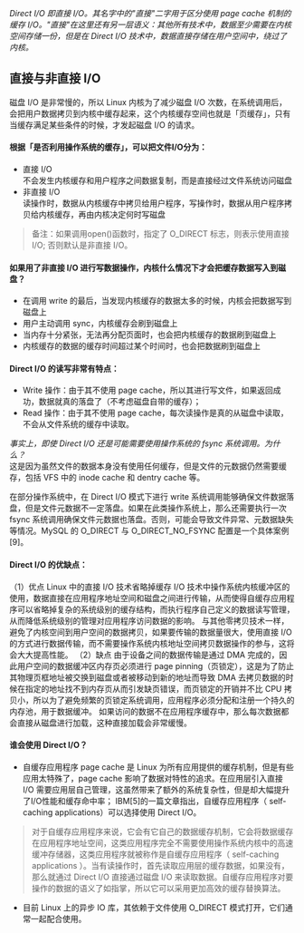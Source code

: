 _Direct I/O 即直接 I/O。其名字中的"直接"二字用于区分使用 page cache 机制的缓存 I/O。"直接"在这里还有另一层语义：其他所有技术中，数据至少需要在内核空间存储一份，但是在 Direct I/O 技术中，数据直接存储在用户空间中，绕过了内核。_  

## 直接与非直接 I/O
磁盘 I/O 是非常慢的，所以 Linux 内核为了减少磁盘 I/O 次数，在系统调用后，会把用户数据拷贝到内核中缓存起来，这个内核缓存空间也就是「页缓存」，只有当缓存满足某些条件的时候，才发起磁盘 I/O 的请求。

#### 根据「是否利用操作系统的缓存」，可以把文件I/O分为：
- 直接 I/O   
不会发生内核缓存和用户程序之间数据复制，而是直接经过文件系统访问磁盘
- 非直接 I/O   
读操作时，数据从内核缓存中拷贝给用户程序，写操作时，数据从用户程序拷贝给内核缓存，再由内核决定何时写磁盘

> 备注：如果调用open()函数时，指定了 O_DIRECT 标志，则表示使用直接 I/O; 否则默认是非直接 I/O。

#### 如果用了非直接 I/O 进行写数据操作，内核什么情况下才会把缓存数据写入到磁盘？
- 在调用 write 的最后，当发现内核缓存的数据太多的时候，内核会把数据写到磁盘上
- 用户主动调用 sync，内核缓存会刷到磁盘上
- 当内存十分紧张，无法再分配页面时，也会把内核缓存的数据刷到磁盘上
- 内核缓存的数据的缓存时间超过某个时间时，也会把数据刷到磁盘上


#### Direct I/O 的读写非常有特点：
- Write 操作：由于其不使用 page cache，所以其进行写文件，如果返回成功，数据就真的落盘了（不考虑磁盘自带的缓存）；
- Read 操作：由于其不使用 page cache，每次读操作是真的从磁盘中读取，不会从文件系统的缓存中读取。

_事实上，即使 Direct I/O 还是可能需要使用操作系统的 fsync 系统调用。为什么？_  
这是因为虽然文件的数据本身没有使用任何缓存，但是文件的元数据仍然需要缓存，包括 VFS 中的 inode cache 和 dentry cache 等。

在部分操作系统中，在 Direct I/O 模式下进行 write 系统调用能够确保文件数据落盘，但是文件元数据不一定落盘。如果在此类操作系统上，那么还需要执行一次 fsync 系统调用确保文件元数据也落盘。否则，可能会导致文件异常、元数据缺失等情况。MySQL 的 O_DIRECT 与 O_DIRECT_NO_FSYNC 配置是一个具体案例[9]。

#### Direct I/O 的优缺点：
（1）优点
Linux 中的直接 I/O 技术省略掉缓存 I/O 技术中操作系统内核缓冲区的使用，数据直接在应用程序地址空间和磁盘之间进行传输，从而使得自缓存应用程序可以省略掉复杂的系统级别的缓存结构，而执行程序自己定义的数据读写管理，从而降低系统级别的管理对应用程序访问数据的影响。
与其他零拷贝技术一样，避免了内核空间到用户空间的数据拷贝，如果要传输的数据量很大，使用直接 I/O 的方式进行数据传输，而不需要操作系统内核地址空间拷贝数据操作的参与，这将会大大提高性能。
（2）缺点
由于设备之间的数据传输是通过 DMA 完成的，因此用户空间的数据缓冲区内存页必须进行 page pinning（页锁定），这是为了防止其物理页框地址被交换到磁盘或者被移动到新的地址而导致 DMA 去拷贝数据的时候在指定的地址找不到内存页从而引发缺页错误，而页锁定的开销并不比 CPU 拷贝小，所以为了避免频繁的页锁定系统调用，应用程序必须分配和注册一个持久的内存池，用于数据缓冲。
如果访问的数据不在应用程序缓存中，那么每次数据都会直接从磁盘进行加载，这种直接加载会非常缓慢。

#### 谁会使用 Direct I/O？
- 自缓存应用程序
page cache 是 Linux 为所有应用提供的缓存机制，但是有些应用太特殊了，page cache 影响了数据对特性的追求。在应用层引入直接 I/O 需要应用层自己管理，这虽然带来了额外的系统复杂性，但是却大幅提升了I/O性能和缓存命中率； IBM[5]的一篇文章指出，自缓存应用程序（ self-caching applications）可以选择使用 Direct I/O。

> 对于自缓存应用程序来说，它会有它自己的数据缓存机制，它会将数据缓存在应用程序地址空间，这类应用程序完全不需要使用操作系统内核中的高速缓冲存储器，这类应用程序就被称作是自缓存应用程序（ self-caching applications ）。当有读操作时，首先读取应用层的缓存数据，如果没有，那么就通过 Direct I/O 直接通过磁盘 I/O 来读取数据。自缓存应用程序对要操作的数据的语义了如指掌，所以它可以采用更加高效的缓存替换算法。

- 目前 Linux 上的异步 IO 库，其依赖于文件使用 O_DIRECT 模式打开，它们通常一起配合使用。
